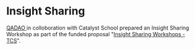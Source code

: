 # Insight Sharing

[QADAO ](https://quality-assurance-dao.github.io)in colloboration with Catalyst School prepared an Insight Sharing Workshop as part of the funded proposal "[Insight Sharing Workshops - TCS](https://cardano.ideascale.com/c/idea/384064)".
